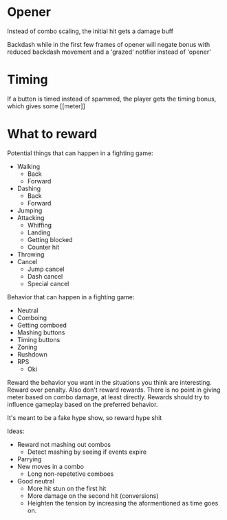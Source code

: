 # Opener
Instead of combo scaling, the initial hit gets a damage buff

Backdash while in the first few frames of opener will negate bonus with reduced backdash movement and a 'grazed' notifier instead of 'opener'

# Timing
If a button is timed instead of spammed, the player gets the timing bonus, which gives some [[meter]]

# What to reward
Potential things that can happen in a fighting game:
- Walking
	- Back
	- Forward
- Dashing
	- Back
	- Forward
- Jumping
- Attacking
	- Whiffing
	- Landing
	- Getting blocked
	- Counter hit
- Throwing
- Cancel
	- Jump cancel
	- Dash cancel
	- Special cancel

Behavior that can happen in a fighting game:
- Neutral
- Comboing
- Getting comboed
- Mashing buttons
- Timing buttons
- Zoning
- Rushdown
- RPS
	- Oki

Reward the behavior you want in the situations you think are interesting. Reward over penalty. Also don't reward rewards. There is no point in giving meter based on combo damage, at least directly. Rewards should try to influence gameplay based on the preferred behavior.

It's meant to be a fake hype show, so reward hype shit

Ideas:
- Reward not mashing out combos
	- Detect mashing by seeing if events expire
- Parrying
- New moves in a combo
	- Long non-repetetive comboes
- Good neutral
	- More hit stun on the first hit
	- More damage on the second hit (conversions)
	- Heighten the tension by increasing the aformentioned as time goes on.
